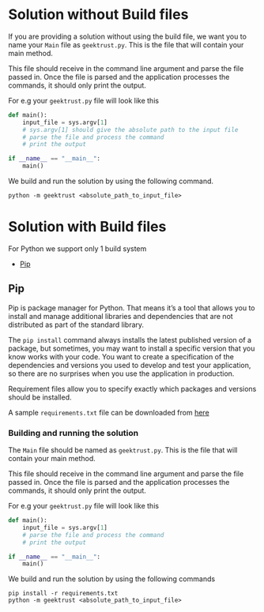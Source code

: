 # Solution without Build files

If you are providing a solution without using the build file, we want you to name your `Main` file as `geektrust.py`. This is the file that will contain your main method.

This file should receive in the command line argument and parse the file passed in. Once the file is parsed and the application processes the commands, it should only print the output.

For e.g your `geektrust.py` file will look like this

```python
def main():
    input_file = sys.argv[1]
    # sys.argv[1] should give the absolute path to the input file
    # parse the file and process the command
    # print the output

if __name__ == "__main__":
    main()

```

We build and run the solution by using the following command.

```
python -m geektrust <absolute_path_to_input_file>
```

# Solution with Build files

For Python we support only 1 build system

* [Pip](https://pip.pypa.io/en/stable/user_guide/)

## Pip

Pip is package manager for Python. That means it’s a tool that allows you to install and manage additional libraries and dependencies that are not distributed as part of the standard library. 

The `pip install` command always installs the latest published version of a package, but sometimes, you may want to install a specific version that you know works with your code. You want to create a specification of the dependencies and versions you used to develop and test your application, so there are no surprises when you use the application in production.

Requirement files allow you to specify exactly which packages and versions should be installed. 

A sample `requirements.txt` file can be downloaded from [here](https://raw.githubusercontent.com/geektrust/coding-problem-artefacts/master/Python/requirements.txt)


### Building and running the solution

The `Main` file should be named as `geektrust.py`. This is the file that will contain your main method.

This file should receive in the command line argument and parse the file passed in. Once the file is parsed and the application processes the commands, it should only print the output.

For e.g your `geektrust.py` file will look like this

```python
def main():
    input_file = sys.argv[1]
    # parse the file and process the command
    # print the output

if __name__ == "__main__":
    main()

```

We build and run the solution by using the following commands

```
pip install -r requirements.txt
python -m geektrust <absolute_path_to_input_file>
```

